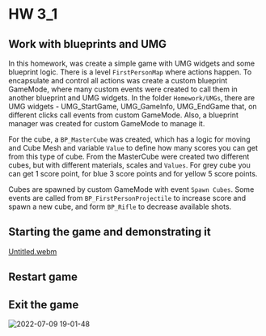# HW 3_1

## Work with blueprints and UMG

In this homework, was create a simple game with UMG widgets and some blueprint logic. There is a level ```FirstPersonMap``` where actions happen. To encapsulate and control all actions was create a custom blueprint GameMode, where many custom events were created to call them in another blueprint and UMG widgets. In the folder ```Homework/UMGs```, there are UMG widgets - UMG_StartGame, UMG_GameInfo, UMG_EndGame that, on different clicks call events from custom GameMode. Also, a blueprint manager was created for custom GameMode to manage it.

For the cube, a ```BP_MasterCube``` was created, which has a logic for moving and Cube Mesh and variable ```Value``` to define how many scores you can get from this type of cube. From the MasterCube were created two different cubes, but with different materials, scales and ```Values```. For grey cube you can get 1 score point, for blue 3 score points and for yellow 5 score points.

Cubes are spawned by custom GameMode with event ```Spawn Cubes```. Some events are called from ```BP_FirstPersonProjectile``` to increase score and spawn a new cube, and form ```BP_Rifle``` to decrease available shots.

## Starting the game and demonstrating it
[Untitled.webm](https://user-images.githubusercontent.com/34779566/178114585-d7e2c765-a551-4ed9-b113-cc6f950ea518.webm)

## Restart game


## Exit the game
![2022-07-09 19-01-48](https://user-images.githubusercontent.com/34779566/178114193-9cc58aa9-6b45-493e-9ce5-8fb7a44611da.gif)

